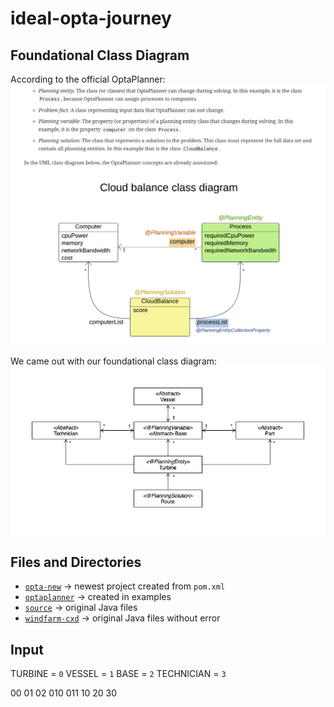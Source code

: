 # ideal-opta-journey

## Foundational Class Diagram
According to the official OptaPlanner:
![](img/opta-class-div.png)

We came out with our foundational class diagram:
![](img/class-diagram.png)


## Files and Directories
- [`opta-new`](opta-new/) -> newest project created from `pom.xml`
- [`optaplanner`](optaplanner/) -> created in examples
- [`source`](source/) -> original Java files
- [`windfarm-cxd`](windfarm-cxd/) -> original Java files without error


## Input
TURBINE = `0`
VESSEL = `1`
BASE = `2`
TECHNICIAN = `3`

00 01 02 010 011 
10 
20
30
